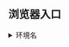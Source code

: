 
## 浏览器入口

<details>
  <summary>环境名</summary>
  <pre>
    <a href="http://localhost:10000" target="_blank">服务1</a>
    <a href="http://localhost:10001" target="_blank">服务2</a>
  </pre>
</details>
